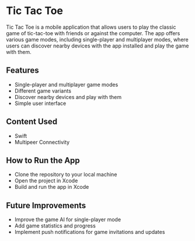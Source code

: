 # Tic Tac Toe
Tic Tac Toe is a mobile application that allows users to play the classic game of tic-tac-toe with friends or against the computer.
The app offers various game modes, including single-player and multiplayer modes,
where users can discover nearby devices with the app installed and play the game with them.

## Features
- Single-player and multiplayer game modes
- Different game variants
- Discover nearby devices and play with them
- Simple user interface

## Content Used
- Swift
- Multipeer Connectivity

## How to Run the App

- Clone the repository to your local machine
- Open the project in Xcode
- Build and run the app in Xcode

## Future Improvements
- Improve the game AI for single-player mode
- Add game statistics and progress
- Implement push notifications for game invitations and updates
